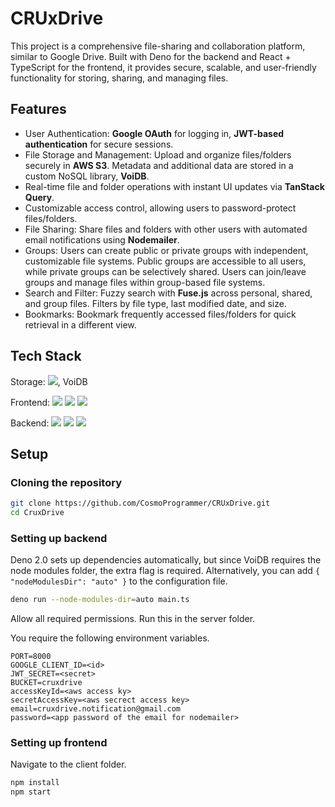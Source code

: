 # CRUxDrive

This project is a comprehensive file-sharing and collaboration platform, similar to Google Drive. Built with Deno for the backend and React + TypeScript for the frontend, it provides secure, scalable, and user-friendly functionality for storing, sharing, and managing files.

## Features

* User Authentication: **Google OAuth** for logging in, **JWT-based authentication** for secure sessions.
* File Storage and Management: Upload and organize files/folders securely in **AWS S3**. Metadata and additional data are stored in a custom NoSQL library, **VoiDB**.
* Real-time file and folder operations with instant UI updates via **TanStack Query**.
* Customizable access control, allowing users to password-protect files/folders.
* File Sharing: Share files and folders with other users with automated email notifications using **Nodemailer**.
* Groups: Users can create public or private groups with independent, customizable file systems. Public groups are accessible to all users, while private groups can be selectively shared. Users can join/leave groups and manage files within group-based file systems.
* Search and Filter: Fuzzy search with **Fuse.js** across personal, shared, and group files. Filters by file type, last modified date, and size.
* Bookmarks: Bookmark frequently accessed files/folders for quick retrieval in a different view.

## Tech Stack

Storage: <img src="{https://img.shields.io/badge/Amazon_AWS-FF9900?style=for-the-badge&logo=amazonaws&logoColor=white}" />, VoiDB

Frontend: <img src="{https://img.shields.io/badge/React-20232A?style=for-the-badge&logo=react&logoColor=61DAFB}" /> <img src="{https://img.shields.io/badge/React_Router-CA4245?style=for-the-badge&logo=react-router&logoColor=white}" /> <img src="{[BadgeURLHere](https://img.shields.io/badge/React_Query-FF4154?style=for-the-badge&logo=ReactQuery&logoColor=white)}" />   

Backend:  <img src="{https://img.shields.io/badge/Deno-white?style=for-the-badge&logo=deno&logoColor=464647}" /> <img src="{https://img.shields.io/badge/Express%20js-000000?style=for-the-badge&logo=express&logoColor=white}" /> <img src="{https://img.shields.io/badge/JWT-000000?style=for-the-badge&logo=JSON%20web%20tokens&logoColor=white}" /> 


## Setup

### Cloning the repository

```bash
git clone https://github.com/CosmoProgrammer/CRUxDrive.git
cd CruxDrive
```

### Setting up backend

Deno 2.0 sets up dependencies automatically, but since VoiDB requires the node modules folder, the extra flag is required. Alternatively, you can add ```
{
  "nodeModulesDir": "auto"
} ``` to the configuration file.
```bash
deno run --node-modules-dir=auto main.ts
```
Allow all required permissions. Run this in the server folder.

You require the following environment variables.

```env
PORT=8000
GOOGLE_CLIENT_ID=<id>
JWT_SECRET=<secret>
BUCKET=cruxdrive
accessKeyId=<aws access ky>
secretAccessKey=<aws secrect access key>
email=cruxdrive.notification@gmail.com
password=<app password of the email for nodemailer>
```

### Setting up frontend

Navigate to the client folder.
```bash
npm install
npm start
```


